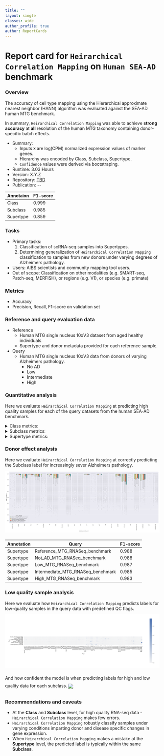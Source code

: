 ```yaml
---
title: ""
layout: single
classes: wide
author_profile: true
author: ReportCards
---
```


# Report card for `Heirarchical Correlation Mapping` on `Human SEA-AD` benchmark

### Overview

The accuracy of cell type mapping using the Hierarchical approximate nearest neighbor (HANN) algorithm was evaluated against the SEA-AD human MTG benchmark.

In summary, `Heirarchical Correlation Mapping` was able to achieve **strong accuracy** at **all** resolution of the human MTG taxonomy containing donor-specific batch effects.

- Summary:
    - Inputs `X` are log(CPM) normalized expression values of marker genes.
    - Hierarchy was encoded by Class, Subclass, Supertype.
    - `Confidence` values were derived via bootstraping.
 - Runtime: 3.03 Hours
 - Version: X.Y.Z
 - Repository: [TBD](TBD)
 - Publication: --

Annotaion | F1-score
--- | ---
Class | 0.999
Subclass | 0.985
Supertype | 0.859

### Tasks
 - Primary tasks:
    1. Classification of scRNA-seq samples into Supertypes.
    2. Determining generalization of `Heirarchical Correlation Mapping` classification to samples from new donors under varying degrees of Alzheimers pathology.
 - Users: AIBS scientists and community mapping tool users.
 - Out of scope: Classification on other modalities (e.g. SMART-seq, Patch-seq, MERFISH), or regions (e.g. V1), or species (e.g. primate)

### Metrics
 - Accuracy
 - Precision, Recall, F1-score on validation set

### Reference and query evaluation data
 - Reference
    - Human MTG single nucleus 10xV3 dataset from aged healthy individuals.
    - Supertype and donor metadata provided for each reference sample.
 - Query
    - Human MTG single nucleus 10xV3 data from donors of varying Alzheimers pathology.
        - No AD
        - Low
        - Intermediate
        - High

### Quantitative analysis

Here we evaluate `Heirarchical Correlation Mapping` at predicting high quality samples for each of the query datasets from the human SEA-AD benchmark.

<details>
<summary> Class metrics: </summary>

1. Label-wise F1-score<br>
<img align='center' style="padding:10px 0px 10px 0px; border-radius: 0%" src="../assets/human_SEA-AD/HANN/Class_HANN_all_F1_score.png"/>

2. Confidence values for correctly and incorrectly assigned labels<br>
<img align='center' style="padding:10px 0px 10px 0px; border-radius: 0%" src="../assets/human_SEA-AD/HANN/Class_HANN_all_conf_box.png"/>

3. Label-wise recall<br>
<img align='center' style="padding:10px 0px 10px 0px; border-radius: 0%" src="../assets/human_SEA-AD/HANN/Class_HANN_all_recall.png"/>

4. Label-wise precision<br>
<img align='center' style="padding:10px 0px 10px 0px; border-radius: 0%" src="../assets/human_SEA-AD/HANN/Class_HANN_all_precision.png"/>

5. Confusion matrix (row-normalized)<br><img align='center' style="padding:10px 0px 10px 0px; border-radius: 0%" src="../assets/human_SEA-AD/HANN/Class_HANN_all_conf_mat.png"/>

</details>

<details>
<summary> Subclass metrics: </summary>

1. Label-wise F1-score<br>
<img align='center' style="padding:10px 0px 10px 0px; border-radius: 0%" src="../assets/human_SEA-AD/HANN/Subclass_HANN_all_F1_score.png"/>

2. Confidence values for correctly and incorrectly assigned labels<br>
<img align='center' style="padding:10px 0px 10px 0px; border-radius: 0%" src="../assets/human_SEA-AD/HANN/Subclass_HANN_all_conf_box.png"/>

3. Label-wise recall<br>
<img align='center' style="padding:10px 0px 10px 0px; border-radius: 0%" src="../assets/human_SEA-AD/HANN/Subclass_HANN_all_recall.png"/>

4. Label-wise precision<br>
<img align='center' style="padding:10px 0px 10px 0px; border-radius: 0%" src="../assets/human_SEA-AD/HANN/Subclass_HANN_all_precision.png"/>

5. Confusion matrix (row-normalized)<br>
<img align='center' style="padding:10px 0px 10px 0px; border-radius: 0%" src="../assets/human_SEA-AD/HANN/Subclass_HANN_all_conf_mat.png"/>

</details>

<details>
<summary> Supertype metrics: </summary>

1. Label-wise F1-score<br>
<img align='center' style="padding:10px 0px 10px 0px; border-radius: 0%" src="../assets/human_SEA-AD/HANN/Supertype_HANN_all_F1_score.png"/>

2. Confidence values for correctly and incorrectly assigned labels<br>
<img align='center' style="padding:10px 0px 10px 0px; border-radius: 0%" src="../assets/human_SEA-AD/HANN/Supertype_HANN_all_conf_box.png"/>

3. Label-wise recall<br>
<img align='center' style="padding:10px 0px 10px 0px; border-radius: 0%" src="../assets/human_SEA-AD/HANN/Supertype_HANN_all_recall.png"/>

4. Label-wise precision<br>
<img align='center' style="padding:10px 0px 10px 0px; border-radius: 0%" src="../assets/human_SEA-AD/HANN/Supertype_HANN_all_precision.png"/>

5. Confusion matrix (row-normalized)<br>
<img align='center' style="padding:10px 0px 10px 0px; border-radius: 0%" src="../assets/human_SEA-AD/HANN/Supertype_HANN_all_conf_mat.png"/>

</details>

### Donor effect analysis

Here we evaluate `Heirarchical Correlation Mapping` at correctly predicting the Subclass label for increasingly sever Alzheimers pathology.
<img align='center' style="padding:10px 0px 10px 0px; border-radius: 0%" src="../assets/human_SEA-AD/HANN/Subclass_HANN_cond_conf_box.png"/>

Annotation | Query | F1-score
--- | --- | ---
Supertype | Reference_MTG_RNASeq_benchmark | 0.988
Supertype | Not_AD_MTG_RNASeq_benchmark | 0.988
Supertype | Low_MTG_RNASeq_benchmark | 0.987
Supertype | Intermediate_MTG_RNASeq_benchmark | 0.985
Supertype | High_MTG_RNASeq_benchmark | 0.983

### Low quality sample analysis

Here we evaluate how `Heirarchical Correlation Mapping` predicts labels for low-quality samples in the query data with predefined QC flags.
<img align='center' style="padding:10px 0px 10px 0px; border-radius: 0%" src="../assets/human_SEA-AD/HANN/Supertype_HANN_low_qc_conf_mat.png"/>

And how confident the model is when predicting labels for high and low quality data for each subclass.
<img align='center' style="padding:10px 0px 10px 0px; border-radius: 0%" src="../assets/human_SEA-AD/FLAT/Subclass_HANN_quality_conf_box.png"/>

### Recommendations and caveats
 - At the **Class** and **Subclass** level, for high quality RNA-seq data - `Heirarchical Correlation Mapping` makes few errors.
 - `Heirarchical Correlation Mapping` robustly classify samples under varying conditions imparting donor and disease specific changes in gene expression.
 - When `Heirarchical Correlation Mapping` makes a mistake at the **Supertype** level, the predicted label is typically within the same **Subclass**.
